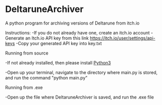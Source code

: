 # DeltaruneArchiver
A python program for archiving versions of Deltarune from itch.io

Instructions:
-If you do not already have one, create an itch.io account
-Generate an Itch.io API key from this link https://itch.io/user/settings/api-keys
-Copy your generated API key into key.txt

Running from source

-If not already installed, then please install [Python3](https://www.python.org/downloads/)

-Open up your terminal, navigate to the directory where main.py is stored, and run the command "python main.py"

Running from .exe

-Open up the file where DeltaruneArchiver is saved, and run the .exe file


